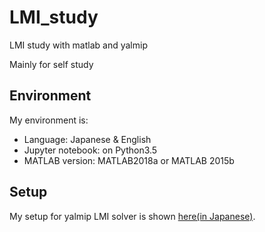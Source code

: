 # LMI_study
LMI study with matlab and yalmip

Mainly for self study

## Environment

My environment is:

- Language: Japanese & English 
- Jupyter notebook: on Python3.5
- MATLAB version: MATLAB2018a or MATLAB 2015b

## Setup

My setup for yalmip LMI solver is shown [here(in Japanese)](https://ossyaritoori.hatenablog.com/entry/2018/10/10/MATLAB%EF%BC%86YALMIP%E3%81%A7LMI%E3%82%92%E8%A7%A3%E3%81%91%E3%82%8B%E3%82%88%E3%81%86%E3%81%AB%E3%81%AA%E3%82%8B%E3%81%BE%E3%81%A7%E3%81%AE%E6%89%8B%E9%A0%86).


